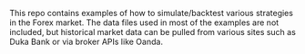 This repo contains examples of how to simulate/backtest various strategies in the Forex market.  The data files used in most of the examples are not included, but historical market data can be pulled from various sites such as Duka Bank or via broker APIs like Oanda.